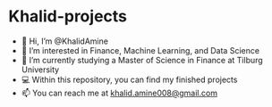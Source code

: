 # Khalid-projects

* 👋 Hi, I’m @KhalidAmine
* 👀 I’m interested in Finance, Machine Learning, and Data Science
* 🌱 I’m currently studying a Master of Science in Finance at Tilburg University
* 💻 Within this repository, you can find my finished projects 
* 📫 You can reach me at khalid.amine008@gmail.com
